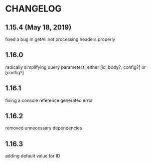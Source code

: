 # CHANGELOG

## 1.15.4 (May 18, 2019)

fixed a bug in getAll not processing headers properly

## 1.16.0

radically simplifying query parameters; either [id, body?, config?] or [config?]

## 1.16.1

fixing a console reference generated error

## 1.16.2

removed unnecessary dependencies

## 1.16.3

adding default value for ID
